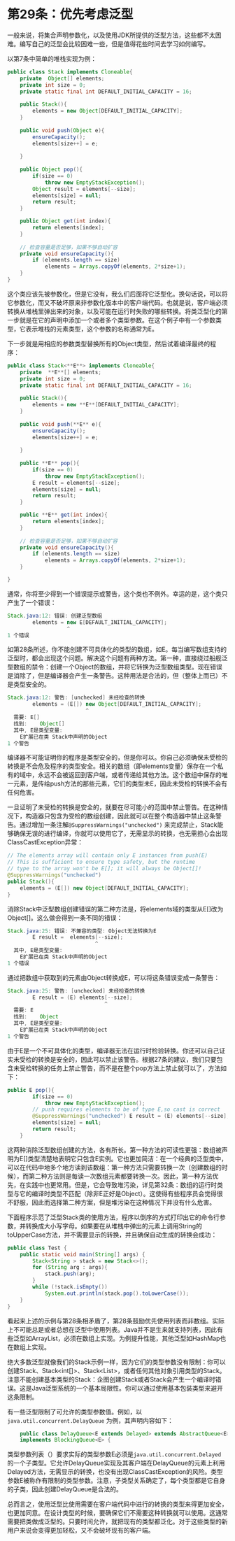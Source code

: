 # 第29条：优先考虑泛型

一般来说，将集合声明参数化，以及使用JDK所提供的泛型方法，这些都不太困难。编写自己的泛型会比较困难一些，但是值得花些时间去学习如何编写。

以第7条中简单的堆栈实现为例：

```java
public class Stack implements Cloneable{
    private  Object[] elements;
    private int size = 0;
    private static final int DEFAULT_INITIAL_CAPACITY = 16;
    
    public Stack(){
        elements = new Object[DEFAULT_INITIAL_CAPACITY];
    }
    
    public void push(Object e){
        ensureCapacity();
        elements[size++] = e;
        
    }
    
    public Object pop(){
        if(size == 0)
            throw new EmptyStackException();
        Object result = elements[--size];
        elements[size] = null;
        return result;
    }

    public Object get(int index){
        return elements[index];
    }
    
    // 检查容量是否足够，如果不够自动扩容
    private void ensureCapacity(){
        if (elements.length == size)
            elements = Arrays.copyOf(elements, 2*size+1);
    }
}
```

这个类应该先被参数化，但是它没有，我么们后面将它泛型化。换句话说，可以将它参数化，而又不破坏原来非参数化版本中的客户端代码。也就是说，客户端必须转换从堆栈里弹出来的对象，以及可能在运行时失败的哪些转换。将类泛型化的第一步就是在它的声明中添加一个或者多个类型参数。在这个例子中有一个参数类型，它表示堆栈的元素类型，这个参数的名称通常为E。

下一步就是用相应的参数类型替换所有的Object类型，然后试着编译最终的程序：

```java
public class Stack<**E**> implements Cloneable{
    private  **E**[] elements;
    private int size = 0;
    private static final int DEFAULT_INITIAL_CAPACITY = 16;
    
    public Stack(){
        elements = new **E**[DEFAULT_INITIAL_CAPACITY];
    }
    
    public void push(**E** e){
        ensureCapacity();
        elements[size++] = e;
        
    }
    
    public **E** pop(){
        if(size == 0)
            throw new EmptyStackException();
        E result = elements[--size];
        elements[size] = null;
        return result;
    }

    public **E** get(int index){
        return elements[index];
    }
    
    // 检查容量是否足够，如果不够自动扩容
    private void ensureCapacity(){
        if (elements.length == size)
            elements = Arrays.copyOf(elements, 2*size+1);
    }

}
```

通常，你将至少得到一个错误提示或警告，这个类也不例外。幸运的是，这个类只产生了一个错误：

```java
Stack.java:12: 错误: 创建泛型数组
        elements = new E[DEFAULT_INITIAL_CAPACITY];
                   ^
1 个错误
```

如第28条所述，你不能创建不可具体化的类型的数组，如E。每当编写数组支持的泛型时，都会出现这个问题。解决这个问题有两种方法。第一种，直接绕过船舰泛型数组的禁令：创建一个Object的数组，并将它转换为泛型数组类型。现在错误是消除了，但是编译器会产生一条警告。这种用法是合法的，但（整体上而已）不是类型安全的。

```java
Stack.java:12: 警告: [unchecked] 未经检查的转换
        elements = (E[]) new Object[DEFAULT_INITIAL_CAPACITY];
                         ^
  需要: E[]
  找到:    Object[]
  其中, E是类型变量:
    E扩展已在类 Stack中声明的Object
1 个警告
```

编译器不可能证明你的程序是类型安全的，但是你可以。你自己必须确保未受检的转换是不会危及程序的类型安全。相关的数组（即elements变量）保存在一个私有的域中，永远不会被返回到客户端，或者传递给其他方法。这个数组中保存的唯一元素，是传给push方法的那些元素，它们的类型未E，因此未受检的转换不会有任何危害。

一旦证明了未受检的转换是安全的，就要在尽可能小的范围中禁止警告。在这种情况下，构造器只包含为受检的数组创建，因此就可以在整个构造器中禁止这条警告。通过增加一条注解`@SuppressWarnings("unchecked")` 来完成禁止，Stack能够确保无误的进行编译，你就可以使用它了，无需显示的转换，也无需担心会出现ClassCastException异常：

```java
// The elements array will contain only E instances from push(E)
// This is sufficient to ensure type safety, but the runtime
// type to the array won't be E[]; it will always be Object[]!
@SuppressWarnings("unchecked")
public Stack(){
    elements = (E[]) new Object[DEFAULT_INITIAL_CAPACITY];
}
```

消除Stack中泛型数组创建错误的第二种方法是，将elements域的类型从E[]改为Object[]。这么做会得到一条不同的错误：

```java
Stack.java:25: 错误: 不兼容的类型: Object无法转换为E
        E result =  elements[--size];
                            ^
  其中, E是类型变量:
    E扩展已在类 Stack中声明的Object
1 个错误
```

通过把数组中获取到的元素由Object转换成E，可以将这条错误变成一条警告：

```java
Stack.java:25: 警告: [unchecked] 未经检查的转换
        E result = (E) elements[--size];
                               ^
  需要: E
  找到:    Object
  其中, E是类型变量:
    E扩展已在类 Stack中声明的Object
1 个警告
```

由于E是一个不可具体化的类型，编译器无法在运行时检验转换。你还可以自己证实未受检的转换是安全的，因此可以禁止该警告。根据27条的建议，我们只要包含未受检转换的任务上禁止警告，而不是在整个pop方法上禁止就可以了，方法如下：

```java
public E pop(){
        if(size == 0)
            throw new EmptyStackException();
        // push requires elements to be of type E,so cast is correct 
        @SuppressWarnings("unchecked") E result = (E) elements[--size];
        elements[size] = null;
        return result;
    }
```

这两种消除泛型数组创建的方法，各有所长。第一种方法的可读性更强：数组被声明为E[]类型清楚地表明它只包含E实例。它也更加简洁：在一个经典的泛型类中，可以在代码中地多个地方读到该数组：第一种方法只需要转换一次（创建数组的时候），而第二种方法则是每读一次数组元素都要转换一次。因此，第一种方法优先，在实践中也更常用。但是，它会导致堆污染，详见第32条：数组的运行时类型与它的编译时类型不匹配（除非E正好是Object）。这使得有些程序员会觉得很不舒服，因此而选择第二种方案，但是堆污染在这种情况下并没有什么危害。

下面程序示范了泛型Stack类的使用方法，程序以倒序的方式打印出它的命令行参数，并转换成大小写字母。如果要在从堆栈中弹出的元素上调用String的toUpperCase方法，并不需要显示的转换，并且确保自动生成的转换会成功：

```java
public class Test {
    public static void main(String[] args) {
        Stack<String > stack = new Stack<>();
        for (String arg : args){
            stack.push(arg);
        }
        while (!stack.isEmpty())
            System.out.println(stack.pop().toLowerCase());
    }
}
```

看起来上述的示例与第28条相矛盾了，第28条鼓励优先使用列表而非数组。实际上不可能总是或者总想在泛型中使用列表。Java并不是生来就支持列表，因此有些泛型如ArrayList，必须在数组上实现。为例提升性能，其他泛型如HashMap也在数组上实现。

绝大多数泛型就像我们的Stack示例一样，因为它们的类型参数没有限制：你可以创建Stack<Object>、Stack<int[]>、Stack<List<String>>，或者任何其他对象引用类型的Stack。注意不能创建基本类型的Stack：企图创建Stack<int>或者Stack<double>会产生一个编译时错误。这是Java泛型系统的一个基本局限性。你可以通过使用基本包装类型来避开这条限制。

有一些泛型限制了可允许的类型参数值。例如，以`java.util.concurrent.DelayQueue` 为例，其声明内容如下：

```java
	public class DelayQueue<E extends Delayed> extends AbstractQueue<E>
    implements BlockingQueue<E> {
```

类型参数列表（<E extends Delayed>）要求实际的类型参数E必须是`java.util.concurrent.Delayed` 的一个子类型。它允许DelayQueue实现及其客户端在DelayQueue的元素上利用Delayed方法，无需显示的转换，也没有出现ClassCastException的风险。类型参数E被称作有限制的类型参数。注意，子类型关系确定了，每个类型都是它自身的子类，因此创建DelayQueue<Delayed>是合法的。

总而言之，使用泛型比使用需要在客户端代码中进行的转换的类型来得更加安全，也更加同意。在设计类型的时候，要确保它们不需要这种转换就可以使用。这通常需要把类做成泛型的。只要时间允许，就把现有的类型都泛化。对于这些类型的新用户来说会变得更加轻松，又不会破坏现有的客户端。